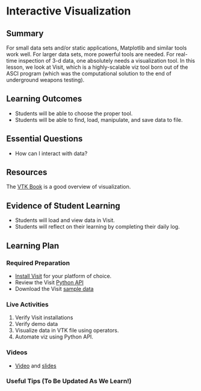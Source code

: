 <!--
This "lecture" or "lesson" template is adapted from the one provided here:
 http://www.buffalo.edu/ubcei/enhance/teaching/lesson-planning.html
Although the page produced from this is learner-facing, some of the
lesson plan structure
-->

# Interactive Visualization

## Summary

<!--
Short description of the lesson.
-->

For small data sets and/or static applications, Matplotlib and similar
tools work well.  For larger data sets, more powerful tools are needed.
For real-time inspection of 3-d data, one absolutely needs a
visualization tool.  In this lesson, we look at Visit, which is a
highly-scalable viz tool born out of the ASCI program (which was
the computational solution to the end of underground weapons testing).

<!--
********* STAGE 1 - DESIRED RESULTS ********************************************
-->

## Learning Outcomes

<!--
      What course goals or outcomes will this lesson address?
-->

 - Students will be able to choose the proper tool.
 - Students will be able to find, load, manipulate, and save
   data to file.


## Essential Questions

<!--
      What question(s) will your students be able to answer by the end of
      instruction?
-->

 - How can I interact with data?

## Resources

<!--
      What resources can be made available to your student to support their
      active learning?
      What formats are best suited to complement your course material?
-->

The [VTK Book](https://lorensen.github.io/VTKExamples/site/VTKBook) is a good
overview of visualization.


<!--
********* STAGE 2 - ASSESSMENT EVIDENCE ****************************************
-->

##  Evidence of Student Learning

<!--
      How will you assess students’ prior knowledge?
      What criteria will be used to assess student performance?
      What evidence will be collected to demonstrate achievement?
      How will students reflect and self-assess their learning?
-->

  - Students will load and view data in Visit.
  - Students will reflect on their learning by completing their daily log.

<!--
********* STAGE 3 - LEARNING PLAN ****************************************
-->


## Learning Plan

<!--
List the steps in chronological order to create a timeline of what
will occur in your lesson.

Consider how each of the components below will be included in your
lesson if applicable:

   - Anticipatory Sets/Hooks
       * How will you introduce the material and capture their attention?
   - Teacher Modeling
       * What instructional content and techniques will be incorporated
         into this lesson?
   - Guided Practice
       * How will you scaffold information for your students?
       * How will collaborative learning be used?
   - Learning Activities
       * How will students actively engage with the material?
       * How will students work towards achievement of the learning outcomes?
   - Independent Practice
       * How will students show evidence of learning?
   - Reflection
       * What have you learned about your teaching and content covered in this unit?
       * What changes or adjustments could you make?
       * What were the strongest features of your unit?
       * What are your overall reflections in the course to this point?
   - Conclusion and Preview
       * What should students take away from this lesson?
       * What will happen next? Why?
-->

### Required Preparation

  - [Install Visit](https://wci.llnl.gov/simulation/computer-codes/visit/executables) for your platform of choice.
  - Review the Visit [Python API](https://visit-sphinx-github-user-manual.readthedocs.io/en/develop/cli_manual/index.html)
  - Download the Visit [sample data](https://wci.llnl.gov/content/assets/docs/simulation/computer-codes/visit/visit_data_files.tar.gz)

### Live Activities

  1. Verify Visit installations
  2. Verify demo data
  3. Visualize data in VTK file using operators.
  4. Automate viz using Python API.

### Videos

- [Video](tbd)
  and [slides](https://github.com/robertsj/me701/blob/f2020/lectures/Binary_Viz.ipynb)



### Useful Tips (To Be Updated As We Learn!)


<!--  

NOTES  




-->
